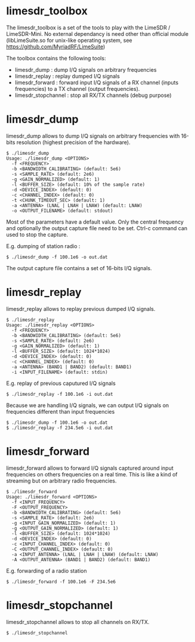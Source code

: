 # limesdr_toolbox
The limesdr_toolbox is a set of the tools to play with the LimeSDR / LimeSDR-Mini. No external dependancy is need other than official module (libLimeSuite.so for unix-like operating system, see https://github.com/MyriadRF/LimeSuite)

The toolbox contains the following tools:
 - limesdr_dump : dump I/Q signals on arbitrary frequencies
 - limesdr_replay : replay dumped I/Q signals
 - limesdr_forward : forward input I/Q signals of a RX channel (inputs frequencies) to a TX channel (output frequencies).
 - limesdr_stopchannel : stop all RX/TX channels (debug purpose) 
 
# limesdr_dump
limesdr_dump allows to dump I/Q signals on arbitrary frequencies with 16-bits resolution (highest precision of the hardware).
```
$ ./limesdr_dump 
Usage: ./limesdr_dump <OPTIONS>
  -f <FREQUENCY>
  -b <BANDWIDTH_CALIBRATING> (default: 5e6)
  -s <SAMPLE_RATE> (default: 2e6)
  -g <GAIN_NORMALIZED> (default: 1)
  -l <BUFFER_SIZE> (default: 10% of the sample rate)
  -d <DEVICE_INDEX> (default: 0)
  -c <CHANNEL_INDEX> (default: 0)
  -t <CHUNK_TIMEOUT_SEC> (default: 1)
  -a <ANTENNA> (LNAL | LNAH | LNAW) (default: LNAW)
  -o <OUTPUT_FILENAME> (default: stdout)
```
Most of the parameters have a default value. Only the central frequency and optionally the output capture file need to be set. Ctrl-c command can used to stop the capture.

E.g. dumping of station radio :
```
$ ./limesdr_dump -f 100.1e6 -o out.dat
```

The output capture file contains a set of 16-bits I/Q signals.


# limesdr_replay
limesdr_replay allows to replay previous dumped I/Q signals.
```
$ ./limesdr_replay
Usage: ./limesdr_replay <OPTIONS>
  -f <FREQUENCY>
  -b <BANDWIDTH_CALIBRATING> (default: 5e6)
  -s <SAMPLE_RATE> (default: 2e6)
  -g <GAIN_NORMALIZED> (default: 1)
  -l <BUFFER_SIZE> (default: 1024*1024)
  -d <DEVICE_INDEX> (default: 0)
  -c <CHANNEL_INDEX> (default: 0)
  -a <ANTENNA> (BAND1 | BAND2) (default: BAND1)
  -i <INPUT_FILENAME> (default: stdin)
```

E.g. replay of previous caputured I/Q signals 
```
$ ./limesdr_replay -f 100.1e6 -i out.dat
```

Because we are handling I/Q signals, we can output I/Q signals on frequencies different than input frequencies
```
$ ./limesdr_dump -f 100.1e6 -o out.dat
$ ./limesdr_replay -f 234.5e6 -i out.dat
```

# limesdr_forward
limesdr_forward allows to forward I/Q signals captured around input frequencies on others frequencies on a real time. This is like a kind of streaming but on arbitrary radio frequencies.
```
$ ./limesdr_forward
Usage: ./limesdr_forward <OPTIONS>
  -f <INPUT_FREQUENCY>
  -F <OUTPUT_FREQUENCY>
  -b <BANDWIDTH_CALIBRATING> (default: 5e6)
  -s <SAMPLE_RATE> (default: 2e6)
  -g <INPUT_GAIN_NORMALIZED> (default: 1)
  -g <OUTPUT_GAIN_NORMALIZED> (default: 1)
  -l <BUFFER_SIZE> (default: 1024*1024)
  -d <DEVICE_INDEX> (default: 0)
  -c <INPUT_CHANNEL_INDEX> (default: 0)
  -C <OUTPUT_CHANNEL_INDEX> (default: 0)
  -a <INPUT_ANTENNA> (LNAL | LNAH | LNAW) (default: LNAW)
  -A <OUTPUT_ANTENNA> (BAND1 | BAND2) (default: BAND1)
```

E.g. forwarding of a radio station 
```
$ ./limesdr_forward -f 100.1e6 -F 234.5e6
```

# limesdr_stopchannel
limesdr_stopchannel allows to stop all channels on RX/TX.
```
$ ./limesdr_stopchannel 
```
